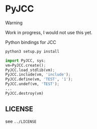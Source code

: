 # PyJCC

> [!WARNING]
> Work in progress, I would not use this yet.

Python bindings for JCC

```bash
python3 setup.py install
```

```python
import PyJCC, sys;
vm=PyJCC.create();
PyJCC.load_stdlib(vm);
PyJCC.include(vm, 'include');
PyJCC.define(vm, 'TEST', '1');
PyJCC.undef(vm, 'TEST');
...
PyJCC.destroy(vm)
```

## LICENSE

see `../LICENSE`